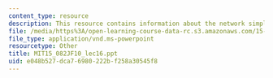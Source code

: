 ```yaml
---
content_type: resource
description: This resource contains information about the network simplex algorithm.
file: /media/https%3A/open-learning-course-data-rc.s3.amazonaws.com/15-082j-network-optimization-fall-2010/e048b527dca76980222bf258a30545f8_MIT15_082JF10_lec16.ppt
file_type: application/vnd.ms-powerpoint
resourcetype: Other
title: MIT15_082JF10_lec16.ppt
uid: e048b527-dca7-6980-222b-f258a30545f8
---
```

